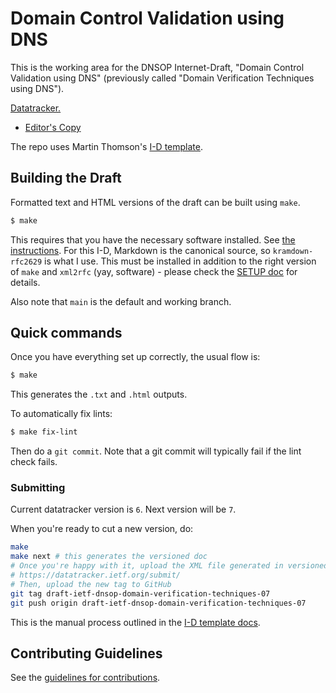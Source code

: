 # Domain Control Validation using DNS

This is the working area for the DNSOP Internet-Draft, "Domain Control Validation using DNS" (previously called "Domain Verification Techniques using DNS").

[Datatracker.](https://datatracker.ietf.org/doc/draft-ietf-dnsop-domain-verification-techniques/)

* [Editor's Copy](https://ietf-wg-dnsop.github.io/draft-ietf-dnsop-domain-verification-techniques/#go.draft-ietf-domain-verification-techniques-latest.html)

The repo uses Martin Thomson's [I-D template](https://github.com/martinthomson/i-d-template).

## Building the Draft

Formatted text and HTML versions of the draft can be built using `make`.

```sh
$ make
```

This requires that you have the necessary software installed.  See
[the instructions](https://github.com/martinthomson/i-d-template/blob/master/doc/SETUP.md). For this I-D, Markdown is the canonical source, so `kramdown-rfc2629` is what I use. This must be installed in addition to the right version of `make` and `xml2rfc` (yay, software) - please check the [SETUP doc](https://github.com/martinthomson/i-d-template/blob/master/doc/SETUP.md) for details. 

Also note that `main` is the default and working branch.

## Quick commands

Once you have everything set up correctly, the usual flow is:

```sh
$ make
```

This generates the `.txt` and `.html` outputs. 

To automatically fix lints:
```sh
$ make fix-lint
```

Then do a `git commit`. Note that a git commit will typically fail if the lint check fails.

### Submitting 

Current datatracker version is `6`. Next version will be `7`.

When you're ready to cut a new version, do:
```sh
make 
make next # this generates the versioned doc
# Once you're happy with it, upload the XML file generated in versioned/
# https://datatracker.ietf.org/submit/
# Then, upload the new tag to GitHub
git tag draft-ietf-dnsop-domain-verification-techniques-07
git push origin draft-ietf-dnsop-domain-verification-techniques-07
```

This is the manual process outlined in the [I-D template docs](https://github.com/martinthomson/i-d-template/blob/main/doc/SUBMITTING.md#manual-process). 

## Contributing Guidelines

See the
[guidelines for contributions](https://github.com/ShivanKaul/draft-ietf-dnsop-domain-verification-techniques/blob/main/CONTRIBUTING.md).
